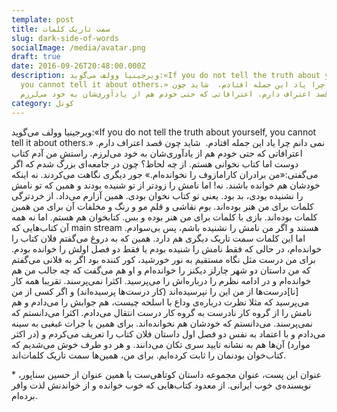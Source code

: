 ```yaml
---
template: post
title: سمت تاریک کلمات
slug: dark-side-of-words
socialImage: /media/avatar.png
draft: true
date: 2016-09-26T20:48:00.000Z
description: ویرجینیا وولف می‌گوید:«If you do not tell the truth about yourself,
  you cannot tell it about others.» نمی دانم چرا یاد این جمله افتادم.  شاید چون
  قصد اعتراف دارم. اعترافاتی که حتی خودم هم از یادآوری‌شان به خود می‌لرزم.
category: کوتل
---
```

ویرجینیا وولف می‌گوید:«If you do not tell the truth about yourself, you cannot tell it about others.» نمی دانم چرا یاد این جمله افتادم.  شاید چون قصد اعتراف دارم. اعترافاتی که حتی خودم هم از یادآوری‌شان به خود می‌لرزم. راستش من آدم کتاب دوست اما کتاب نخوانی هستم. از چه لحاظ؟ چون در جامعه‌ای بزرگ شدم که اگر می‌گفتی:«من برادران کارامازوف را نخوانده‌ام.» جور دیگری نگاهت می‌کردند. نه اینکه خودشان هم خوانده باشند. نه! اما نامش را زودتر از تو شنیده بودند و همین که تو نامش را نشنیده بودی، بد بود. یعنی تو کتاب نخوان بودی. همین آزارم می‌داد. از خردترگی کلمات برای من هنر بوده‌اند. بوم نقاشی و قلم مو و رنگ و مخلفات آن برای من همین کلمات بوده‌اند. بازی با کلمات برای من هنر بوده و بس. کتابخوان هم هستم. اما نه همه آن کتاب‌هایی که main stream هستند و اگر من نامش را نشنیده باشم، پس بی‌سوادم. اما این کلمات سمت تاریک دیگری هم دارد. همین که به دروغ می‌گفتم فلان کتاب را خوانده‌ام، در حالی که فقط نامش را شنیده بودم یا فقط دو فصل اولش را خوانده بودم. برای من درست مثل نگاه مستقیم به نور خورشید، کور کننده بود اگر به فلانی می‌گفتم که من داستان دو شهر چارلز دیکنز را خوانده‌ام و او هم می‌گفت که چه جالب من هم خوانده‌ام و در ادامه نظرم را درباره‌اش را می‌پرسید. اکثرا نمی‌پرسند. تقریبا همه کار \[نا]درست‌ها از من این را نپرسیده‌اند (کار درست‌ها پرسیده‌اند) و اگر کسی از من می‌پرسید که مثلا نظرت درباره‌ی وداع با اسلحه چیست، هم جوابش را می‌دادم و هم نامش را از گروه کار نادرست به گروه کار درست انتقال می‌دادم. اکثرا می‌دانستم که نمی‌پرسند. می‌دانستم که خودشان هم نخوانده‌اند. برای همین با جرات غبغبی به سینه می‌دادم و با اعتماد به نفس دو فصل اول داستان فلان کتاب را تعریف می‌کردم و (در اکثر موارد) آن‌ها هم به نشانه تایید سری تکان می‌دانند. و هر دو طرف خوش می‌شدیم که کتاب‌خوان بودنمان را ثابت کرده‌ایم. برای من، همین‌ها سمت تاریک کلمات‌اند.

\* عنوان این پست، عنوان مجموعه داستان کوتاهی‌ست با همین عنوان از حسین سناپور، نویسنده‌ی خوب ایرانی. از معدود کتاب‌هایی که خوب خوانده و از خواندنش لذت وافر برده‌ام.